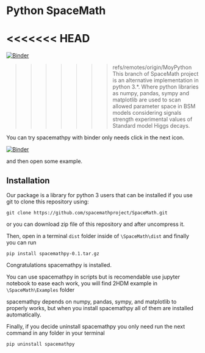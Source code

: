 # Python SpaceMath

<<<<<<< HEAD
=======
[![Binder](https://mybinder.org/badge_logo.svg)](https://mybinder.org/v2/gh/spacemathproject/SpaceMath/MoyPython)

>>>>>>> refs/remotes/origin/MoyPython
This branch of SpaceMath project is an alternative implementation in python 3.*. Where python libraries as numpy, pandas, sympy and matplotlib are used to scan allowed parameter space in BSM models considering signals strength experimental values of Standard model Higgs decays.

You can try spacemathpy with binder only needs click in the next icon.

[![Binder](https://mybinder.org/badge_logo.svg)](https://mybinder.org/v2/gh/spacemathproject/SpaceMath/MoyPython)

and then open some example.
## Installation

Our package is a library for python 3 users that can be installed if you use git to clone this repository using:

`git clone https://github.com/spacemathproject/SpaceMath.git`

or you can download zip file of this repository and after uncompress it.

Then, open in a terminal `dist` folder inside of `\SpaceMath\dist` and finally you can run 

`pip install spacemathpy-0.1.tar.gz`

Congratulations spacemathpy is installed.

You can use spacemathpy in scripts but is recomendable use jupyter notebook to ease each work, you will find 2HDM example in `\SpaceMath\Examples` folder

spacemathpy depends on numpy, pandas, sympy, and matplotlib to properly works, but when you install spacemathpy all of them are installed automatically.


Finally, if you decide uninstall spacemathpy you only need run the next command in any folder in your terminal 

`pip uninstall spacemathpy`


